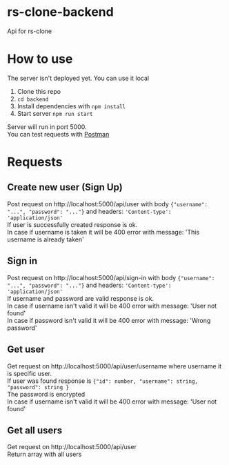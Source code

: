 # rs-clone-backend
Api for rs-clone

# How to use
The server isn't deployed yet. You can use it local

1. Clone this repo
2. `cd backend`
3. Install dependencies with `npm install`
4. Start server `npm run start`

Server will run in port 5000.  
You can test requests with [Postman](https://www.postman.com/downloads/?utm_source=postman-home)

# Requests

## Create new user (Sign Up)
Post request on http://localhost:5000/api/user with body `{"username": "...", "password": "..."}` and headers: `'Content-type': 'application/json'`  
If user is successfully created response is ok.  
In case if username is taken it will be 400 error with message: 'This username is already taken'

## Sign in
Post request on http://localhost:5000/api/sign-in with body `{"username": "...", "password": "..."}` and headers: `'Content-type': 'application/json'`  
If username and password are valid response is ok.  
In case if username isn't valid it will be 400 error with message: 'User not found'  
In case if password isn't valid it will be 400 error with message: 'Wrong password'

## Get user 
Get request on http://localhost:5000/api/user/username where username it is specific user.  
If user was found response is `{"id": number, "username": string, "password": string }`  
The password is encrypted  
In case if username isn't valid it will be 400 error with message: 'User not found'  

## Get all users
Get request on http://localhost:5000/api/user  
Return array with all users 
